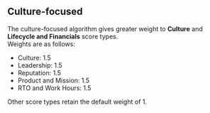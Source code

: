 ## Culture-focused
The culture-focused algorithm gives greater weight to **Culture** and **Lifecycle and Financials** score types.  
Weights are as follows:
- Culture: 1.5
- Leadership: 1.5
- Reputation: 1.5
- Product and Mission: 1.5
- RTO and Work Hours: 1.5

Other score types retain the default weight of 1.

